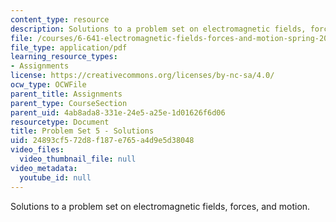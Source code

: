 ```yaml
---
content_type: resource
description: Solutions to a problem set on electromagnetic fields, forces, and motion.
file: /courses/6-641-electromagnetic-fields-forces-and-motion-spring-2009/24893cf572d8f187e765a4d9e5d38048_MIT6_641s09_sol_pset05.pdf
file_type: application/pdf
learning_resource_types:
- Assignments
license: https://creativecommons.org/licenses/by-nc-sa/4.0/
ocw_type: OCWFile
parent_title: Assignments
parent_type: CourseSection
parent_uid: 4ab8ada8-331e-24e5-a25e-1d01626f6d06
resourcetype: Document
title: Problem Set 5 - Solutions
uid: 24893cf5-72d8-f187-e765-a4d9e5d38048
video_files:
  video_thumbnail_file: null
video_metadata:
  youtube_id: null
---
```

Solutions to a problem set on electromagnetic fields, forces, and motion.